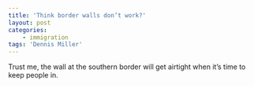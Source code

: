 ```yaml
---
title: 'Think border walls don’t work?'
layout: post
categories:
    - immigration
tags: 'Dennis Miller'
---
```


Trust me, the wall at the southern border will get airtight when it’s time to keep people in.
